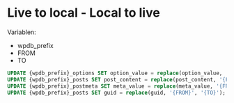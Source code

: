 # Live to local - Local to live

Variablen:
- wpdb_prefix
- FROM
- TO

```sql
UPDATE {wpdb_prefix}_options SET option_value = replace(option_value, '{FROM}', '{TO}') WHERE option_name = 'home' OR option_name = 'siteurl';
UPDATE {wpdb_prefix}_posts SET post_content = replace(post_content, '{FROM}', '{TO}');
UPDATE {wpdb_prefix}_postmeta SET meta_value = replace(meta_value, '{FROM}','{TO}');
UPDATE {wpdb_prefix}_posts SET guid = replace(guid, '{FROM}', '{TO}');
```
